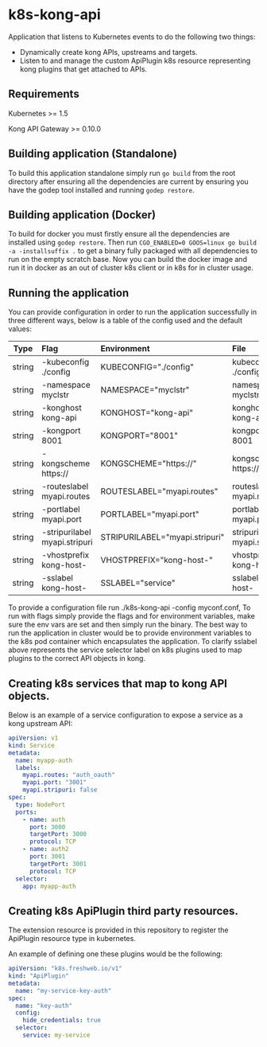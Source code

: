 # k8s-kong-api
Application that listens to Kubernetes events to do the following two things:
* Dynamically create kong APIs, upstreams and targets.
* Listen to and manage the custom ApiPlugin k8s resource representing kong plugins that get attached to APIs.

## Requirements
Kubernetes >= 1.5

Kong API Gateway >= 0.10.0

## Building application (Standalone)
To build this application standalone simply run `go build` from the root directory after ensuring
all the dependencies are current by ensuring you have the godep tool installed and running `godep restore`.

## Building application (Docker)
To build for docker you must firstly ensure all the dependencies are installed using `godep restore`.
Then run `CGO_ENABLED=0 GOOS=linux go build -a -installsuffix .` to get a binary fully packaged with
all dependencies to run on the empty scratch base.
Now you can build the docker image and run it in docker as an out of cluster k8s client or in k8s
for in cluster usage.

## Running the application
You can provide configuration in order to run the application successfully in three different ways,
below is a table of the config used and the default values:

| Type   | Flag                          | Environment                    | File                          | Default value        |
| ------ | :---------------------------- |:------------------------------ |:----------------------------- | :------------------- |
| string | -kubeconfig ./config          | KUBECONFIG="./config"          | kubeconfig ./config           | ""                   |
| string | -namespace myclstr            | NAMESPACE="myclstr"            | namespace myclstr             | "default"            |
| string | -konghost kong-api            | KONGHOST="kong-api"            | konghost kong-api             | "kong"               |
| string | -kongport 8001                | KONGPORT="8001"                | kongport 8001                 | "8001"               |
| string | -kongscheme https://          | KONGSCHEME="https://"          | kongscheme https://           | "http://"            |
| string | -routeslabel myapi.routes     | ROUTESLABEL="myapi.routes"     | routeslabel myapi.routes      | "kong.api.routes"    |
| string | -portlabel myapi.port         | PORTLABEL="myapi.port"         | portlabel myapi.port          | "kong.api.port"      |
| string | -stripurilabel myapi.stripuri | STRIPURILABEL="myapi.stripuri" | stripurilabel myapi.strip_uri | "kong.api.stripuri"  |
| string | -vhostprefix kong-host-       | VHOSTPREFIX="kong-host-"       | vhostprefix kong-host-        | "kong-upstream-"     |
| string | -sslabel kong-host-           | SSLABEL="service"              | sslabel kong-host-            | "service"            |

To provide a configuration file run ./k8s-kong-api -config myconf.conf,
To run with flags simply provide the flags and for environment variables, make sure the env vars are set
and then simply run the binary.
The best way to run the application in cluster would be to provide environment variables to the k8s pod container
which encapsulates the application.
To clarify sslabel above represents the service selector label on k8s plugins used to map plugins to the correct API objects
in kong.

## Creating k8s services that map to kong API objects.

Below is an example of a service configuration to expose a service as a kong upstream API:
```yaml
apiVersion: v1
kind: Service
metadata:
  name: myapp-auth
  labels:
    myapi.routes: "auth_oauth"
    myapi.port: "3001"
    myapi.stripuri: false
spec:
  type: NodePort
  ports:
    - name: auth
      port: 3000
      targetPort: 3000
      protocol: TCP
    - name: auth2
      port: 3001
      targetPort: 3001
      protocol: TCP
  selector:
    app: myapp-auth
```

## Creating k8s ApiPlugin third party resources.

The extension resource is provided in this repository to register the ApiPlugin resource type in kubernetes.

An example of defining one these plugins would be the following:
```yaml
apiVersion: "k8s.freshweb.io/v1"
kind: "ApiPlugin"
metadata:
  name: "my-service-key-auth"
spec:
  name: "key-auth"
  config:
    hide_credentials: true
  selector:
    service: my-service
```
